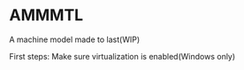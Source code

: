 # AMMMTL
A machine model made to last(WIP)

First steps:
Make sure virtualization is enabled(Windows only)


